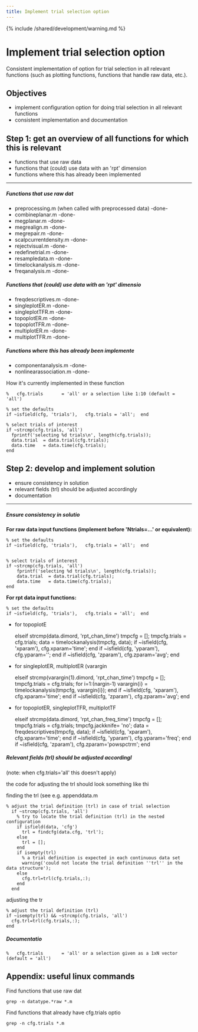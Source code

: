 ```yaml
---
title: Implement trial selection option
---
```


{% include /shared/development/warning.md %}

# Implement trial selection option

Consistent implementation of option for trial selection in all relevant functions (such as plotting functions, functions that handle raw data, etc.).

## Objectives

*  implement configuration option for doing trial selection in all relevant functions
*  consistent implementation and documentation

## Step 1: get an overview of all functions for which this is relevant

*  functions that use raw data
*  functions that (could) use data with an 'rpt' dimension
*  functions where this has already been implemented

----
##### Functions that use raw dat

*  preprocessing.m (when called with preprocessed data) -done-
*  combineplanar.m   -done-
*  megplanar.m   -done-
*  megrealign.m   -done-
*  megrepair.m   -done-
*  scalpcurrentdensity.m   -done-
*  rejectvisual.m   -done-
*  redefinetrial.m   -done-
*  resampledata.m   -done-
*  timelockanalysis.m   -done-
*  freqanalysis.m   -done-

##### Functions that (could) use data with an 'rpt' dimensio

*  freqdescriptives.m   -done-
*  singleplotER.m   -done-
*  singleplotTFR.m   -done-
*  topoplotER.m   -done-
*  topoplotTFR.m   -done-
*  multiplotER.m   -done-
*  multiplotTFR.m   -done-

##### Functions where this has already been implemente

*  componentanalysis.m   -done-
*  nonlinearassociation.m   -done-

How it's currently implemented in these function
	
	%   cfg.trials       = 'all' or a selection like 1:10 (default = 'all')

	% set the defaults
	if ~isfield(cfg, 'trials'),   cfg.trials = 'all';  end

	% select trials of interest
	if ~strcmp(cfg.trials, 'all')
	  fprintf('selecting %d trials\n', length(cfg.trials));
	  data.trial  = data.trial(cfg.trials);
	  data.time   = data.time(cfg.trials);
	end

## Step 2: develop and implement solution

*  ensure consistency in solution
*  relevant fields (trl) should be adjusted accordingly
*  documentation

----
##### Ensure consistency in solutio

__For raw data input functions (implement before 'Ntrials=...' or equivalent):__

	
	% set the defaults
	if ~isfield(cfg, 'trials'),   cfg.trials = 'all';  end

	
	% select trials of interest
	if ~strcmp(cfg.trials, 'all')
	    fprintf('selecting %d trials\n', length(cfg.trials));
	    data.trial  = data.trial(cfg.trials);
	    data.time   = data.time(cfg.trials);
	end

__For rpt data input functions:__

	
	% set the defaults
	if ~isfield(cfg, 'trials'),   cfg.trials = 'all';  end

*  for topoplotE

	
	elseif strcmp(data.dimord, 'rpt_chan_time')
	    tmpcfg = [];
	    tmpcfg.trials = cfg.trials;
	    data = timelockanalysis(tmpcfg, data);
	  if ~isfield(cfg, 'xparam'),      cfg.xparam='time';         end
	  if ~isfield(cfg, 'yparam'),      cfg.yparam='';             end
	  if ~isfield(cfg, 'zparam'),      cfg.zparam='avg';          end

*  for singleplotER, multiplotER (varargin

	
	  elseif strcmp(varargin{1}.dimord, 'rpt_chan_time')
	      tmpcfg = [];
	      tmpcfg.trials = cfg.trials;
	    for i=1:(nargin-1)
	      varargin{i} = timelockanalysis(tmpcfg, varargin{i});
	    end
	    if ~isfield(cfg, 'xparam'),      cfg.xparam='time';         end
	    if ~isfield(cfg, 'zparam'),      cfg.zparam='avg';          end

*  for topoplotER, singleplotTFR, multiplotTF

	
	elseif strcmp(data.dimord, 'rpt_chan_freq_time')
	    tmpcfg = [];
	    tmpcfg.trials = cfg.trials;
	    tmpcfg.jackknife= 'no';
	    data = freqdescriptives(tmpcfg, data);
	  if ~isfield(cfg, 'xparam'),      cfg.xparam='time';                  end
	  if ~isfield(cfg, 'yparam'),      cfg.yparam='freq';                  end
	  if ~isfield(cfg, 'zparam'),      cfg.zparam='powspctrm';             end

##### Relevant fields (trl) should be adjusted accordingl

(note: when cfg.trials='all' this doesn't apply)

the code for adjusting the trl should look something like thi

finding the trl (see e.g. appenddata.m

	
	% adjust the trial definition (trl) in case of trial selection
	  if ~strcmp(cfg.trials, 'all')
	    % try to locate the trial definition (trl) in the nested configuration
	    if isfield(data, 'cfg')
	      trl = findcfg(data.cfg, 'trl');
	    else
	      trl = [];
	    end
	    if isempty(trl)
	      % a trial definition is expected in each continuous data set
	      warning('could not locate the trial definition ''trl'' in the data structure');
	    else
	      cfg.trl=trl(cfg.trials,:);
	    end
	  end

adjusting the tr

	
	% adjust the trial definition (trl)
	if ~isempty(trl) && ~strcmp(cfg.trials, 'all')
	  cfg.trl=trl(cfg.trials,:);
	end

##### Documentatio

	
	%   cfg.trials       = 'all' or a selection given as a 1xN vector (default = 'all')

## Appendix: useful linux commands

Find functions that use raw dat

	
	grep -n datatype.*raw *.m

Find functions that already have cfg.trials optio

	
	grep -n cfg.trials *.m


